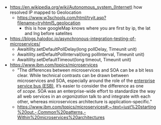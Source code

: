 - https://en.wikipedia.org/wiki/Autonomous_system_(Internet) how resolved IP mapped to Geolocation
	- https://www.w3schools.com/html/tryit.asp?filename=tryhtml5_geolocation
		- this is how googleMap knows where you are first by ip, the lat and lng before satelites
- https://blogs.halodoc.io/asynchronous-integration-testing-of-microservices/
	- Awaitility.setDefaultPollDelay(long pollDelay, Timeunit unit)
	- Awaitility.setDefaultPollInterval(long pollInterval, Timeunit unit)
	- Awaitility.setDefaultTimeout(long timeout, Timeunit unit)
- https://www.ibm.com/topics/microservices
	- "The differences between microservices and SOA can be a bit less clear. While technical contrasts can be drawn between microservices and SOA, especially around the role of the [enterprise service bus (ESB)](https://www.ibm.com/topics/esb "esb"), it’s easier to consider the difference as one of _scope_. SOA was an enterprise-wide effort to standardize the way all web services in an _organization_ talk to and integrate with each other, whereas microservices architecture is application-specific."
	- https://www.ibm.com/topics/microservices#:~:text=just%20starting%20out.-,Common%20patterns,-Within%20microservices%20architectures